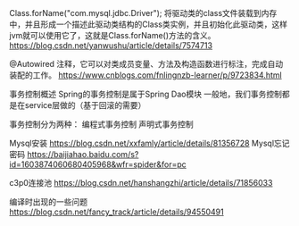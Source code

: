 Class.forName("com.mysql.jdbc.Driver");
将驱动类的class文件装载到内存中，并且形成一个描述此驱动类结构的Class类实例，并且初始化此驱动类，这样jvm就可以使用它了，这就是Class.forName()方法的含义。
https://blog.csdn.net/yanwushu/article/details/7574713

@Autowired 注释，它可以对类成员变量、方法及构造函数进行标注，完成自动装配的工作。
https://www.cnblogs.com/fnlingnzb-learner/p/9723834.html

事务控制概述
Spring的事务控制是属于Spring Dao模块
一般地，我们事务控制都是在service层做的（基于回滚的需要）

事务控制分为两种：
编程式事务控制
声明式事务控制

Mysql安装
https://blog.csdn.net/xxfamly/article/details/81356728
Mysql忘记密码
https://baijiahao.baidu.com/s?id=1603874060680405968&wfr=spider&for=pc

c3p0连接池
https://blog.csdn.net/hanshangzhi/article/details/71856033

编译时出现的一些问题
https://blog.csdn.net/fancy_track/article/details/94550491
